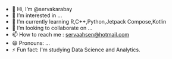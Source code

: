 - 👋 Hi, I’m @servakarabay
- 👀 I’m interested in ...
- 🌱 I’m currently learning R,C++,Python,Jetpack Compose,Kotlin
- 💞️ I’m looking to collaborate on ...
- 📫 How to reach me : servaahsen@hotmail.com
- 😄 Pronouns: ...
- ⚡ Fun fact: I'm studying Data Science and Analytics.

<!---
servakarabay/servakarabay is a ✨ special ✨ repository because its `README.md` (this file) appears on your GitHub profile.
You can click the Preview link to take a look at your changes.
--->
